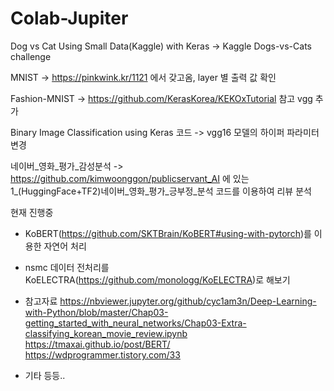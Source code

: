 # Colab-Jupiter

Dog vs Cat Using Small Data(Kaggle) with Keras ->  Kaggle Dogs-vs-Cats challenge

MNIST -> https://pinkwink.kr/1121 에서 갖고옴, layer 별 출력 값 확인

Fashion-MNIST -> https://github.com/KerasKorea/KEKOxTutorial 참고 vgg 추가

Binary Image Classification using Keras 코드 -> vgg16 모델의 하이퍼 파라미터 변경

네이버_영화_평가_감성분석 -> https://github.com/kimwoonggon/publicservant_AI 에 있는 1_(HuggingFace+TF2)네이버_영화_평가_긍부정_분석 코드를 이용하여 리뷰 분석

현재 진행중
- KoBERT(https://github.com/SKTBrain/KoBERT#using-with-pytorch)를 이용한 자연어 처리
- nsmc 데이터 전처리를 KoELECTRA(https://github.com/monologg/KoELECTRA)로 해보기


- 참고자료
https://nbviewer.jupyter.org/github/cyc1am3n/Deep-Learning-with-Python/blob/master/Chap03-getting_started_with_neural_networks/Chap03-Extra-classifying_korean_movie_review.ipynb
https://tmaxai.github.io/post/BERT/
https://wdprogrammer.tistory.com/33
- 기타 등등..
